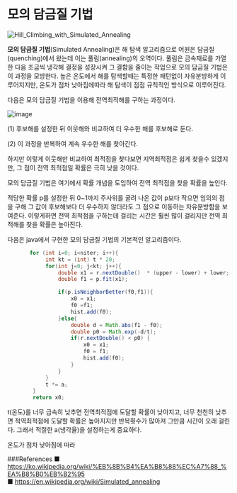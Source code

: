 # 모의 담금질 기법


![Hill_Climbing_with_Simulated_Annealing](https://user-images.githubusercontent.com/82091824/120922713-aad85400-c705-11eb-9a9a-74e07b66f818.gif)

**모의 담금질 기법**(Simulated Annealing)은 해 탐색 알고리즘으로 어원은 담금질(quenching)에서 왔는데 이는 풀림(annealing)의 오역이다.
풀림은 금속재료를 가열한 다음 조금씩 냉각해 결정을 성장시켜 그 결함을 줄이는 작업으로 모의 담금질 기법은 이 과정을 모방한다.
높은 온도에서 해를 탐색할때는 특정한 패턴없이 자유분방하게 이루어지지만, 온도가 점차 낮아짐에따라 해 탐색이 점점 규칙적인 방식으로 이루어진다.

다음은 모의 담금질 기법을 이용해 전역최적해를 구하는 과정이다.

![image](https://user-images.githubusercontent.com/82091824/121193672-00009b00-c8a9-11eb-91a2-2dc8c25929cb.png)


(1) 후보해를 설정한 뒤 이웃해와 비교하여 더 우수한 해를 후보해로 둔다.

(2) 이 과정을 반복하여 계속 우수한 해를 찾아간다.

하지만 이렇게 이웃해만 비교하여 최적점을 찾다보면 지역최적점은 쉽게 찾을수 있겠지만, 그 점이 전역 최적점일 확률은 극히 낮을 것이다.
 
모의 담금질 기법은 여기에서 확률 개념을 도입하여 전역 최적점을 찾을 확률을 높인다.

적당한 확률 p를 설정한 뒤 0~1까지 주사위를 굴려 나온 값이 p보다 작으면 임의의 점을 구해 그 값이 후보해보다 더 우수하지 않더라도 그 점으로
이동하는 자유분방함을 보여준다. 이렇게하면 전역 최적점을 구하는데 걸리는 시간은 훨씬 많이 걸리지만 전역 최적해를 찾을 확률은
높아진다.


다음은 java에서 구현한 모의 담금질 기법의 기본적인 알고리즘이다. 
```java 
       for (int i=0; i<niter; i++){
            int kt = (int) t * 20;
            for(int j=0; j<kt; j++){
                double x1 = r.nextDouble()  * (upper - lower) + lower;
                double f1 = p.fit(x1);

                if(p.isNeighborBetter(f0,f1)){
                    x0 = x1;
                    f0 =f1;
                    hist.add(f0);
                }else{
                    double d = Math.abs(f1 - f0);
                    double p0 = Math.exp(-d/t);
                    if(r.nextDouble() < p0) {
                        x0 = x1;
                        f0 = f1;
                        hist.add(f0);
                    }
                }
            }
            t *= a;
        }
        return x0;
```

t(온도)를 너무 급속히 낮추면 전역최적점에 도달할 확률이 낮아지고, 너무 천천히 낮추면 적역최적점에 도달할 확률은 높아지지만
반복횟수가 많아져 그만큼 시간이 오래 걸린다. 그래서 적절한 a(냉각율)을 설정하는게 중요하다.

온도가 점차 낮아짐에 따라

###References
■ https://ko.wikipedia.org/wiki/%EB%8B%B4%EA%B8%88%EC%A7%88_%EA%B8%B0%EB%B2%95   
■ https://en.wikipedia.org/wiki/Simulated_annealing


